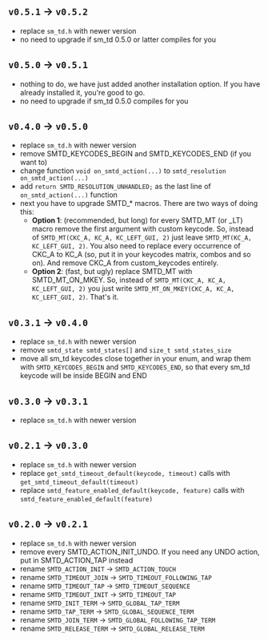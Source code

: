 ## `v0.5.1` → `v0.5.2`
- replace `sm_td.h` with newer version
- no need to upgrade if sm_td 0.5.0 or latter compiles for you

## `v0.5.0` → `v0.5.1`
- nothing to do, we have just added another installation option. If you have already installed it, you're good to go.
- no need to upgrade if sm_td 0.5.0 compiles for you

## `v0.4.0` → `v0.5.0`
- replace `sm_td.h` with newer version
- remove SMTD_KEYCODES_BEGIN and SMTD_KEYCODES_END (if you want to)
- change function `void on_smtd_action(...)` to `smtd_resolution on_smtd_action(...)`
- add `return SMTD_RESOLUTION_UNHANDLED;` as the last line of `on_smtd_action(...)` function
- next you have to upgrade SMTD_* macros. There are two ways of doing this:
  - **Option 1**: (recommended, but long) for every SMTD_MT (or _LT) macro remove the first argument with custom keycode. So, instead of `SMTD_MT(CKC_A, KC_A, KC_LEFT_GUI, 2)` just leave `SMTD_MT(KC_A, KC_LEFT_GUI, 2)`. You also need to replace every occurrence of CKC_A to KC_A (so, put it in your keycodes matrix, combos and so on). And remove CKC_A from custom_keycodes entirely. 
  - **Option 2**: (fast, but ugly) replace SMTD_MT with SMTD_MT_ON_MKEY.  So, instead of `SMTD_MT(CKC_A, KC_A, KC_LEFT_GUI, 2)` you just write `SMTD_MT_ON_MKEY(CKC_A, KC_A, KC_LEFT_GUI, 2)`. That's it. 

## `v0.3.1` → `v0.4.0`
- replace `sm_td.h` with newer version
- remove `smtd_state smtd_states[]` and `size_t smtd_states_size`
- move all sm_td keycodes close together in your enum, and wrap them with `SMTD_KEYCODES_BEGIN` and `SMTD_KEYCODES_END`, so that every sm_td keycode will be inside BEGIN and END

## `v0.3.0` → `v0.3.1`
- replace `sm_td.h` with newer version

## `v0.2.1` → `v0.3.0`
- replace `sm_td.h` with newer version
- replace `get_smtd_timeout_default(keycode, timeout)` calls with `get_smtd_timeout_default(timeout)`
- replace `smtd_feature_enabled_default(keycode, feature)` calls with `smtd_feature_enabled_default(feature)`

## `v0.2.0` → `v0.2.1`
- replace `sm_td.h` with newer version
- remove every SMTD_ACTION_INIT_UNDO. If you need any UNDO action, put in SMTD_ACTION_TAP instead
- rename `SMTD_ACTION_INIT` → `SMTD_ACTION_TOUCH`
- rename `SMTD_TIMEOUT_JOIN` → `SMTD_TIMEOUT_FOLLOWING_TAP`
- rename `SMTD_TIMEOUT_TAP` → `SMTD_TIMEOUT_SEQUENCE`
- rename `SMTD_TIMEOUT_INIT` → `SMTD_TIMEOUT_TAP`
- rename `SMTD_INIT_TERM` → `SMTD_GLOBAL_TAP_TERM`
- rename `SMTD_TAP_TERM` → `SMTD_GLOBAL_SEQUENCE_TERM`
- rename `SMTD_JOIN_TERM` → `SMTD_GLOBAL_FOLLOWING_TAP_TERM`
- rename `SMTD_RELEASE_TERM` → `SMTD_GLOBAL_RELEASE_TERM`
